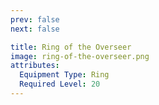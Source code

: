 ```yaml
---
prev: false
next: false

title: Ring of the Overseer
image: ring-of-the-overseer.png
attributes:
  Equipment Type: Ring
  Required Level: 20
---
```


<MyItemComponent :item=$frontmatter />

